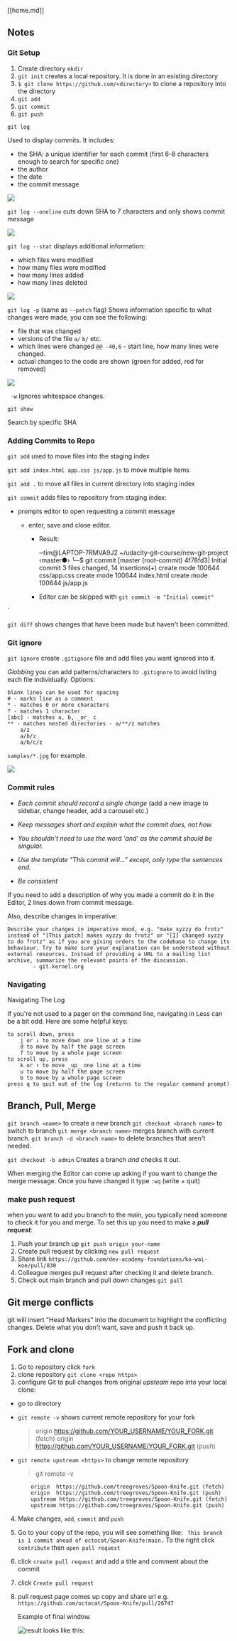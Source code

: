 [[home.md]]

## Notes

### Git Setup

1. Create directory `mkdir`
2. `git init` creates a local repository. It is done in an existing directory
3. `$ git clone https://github.com/<directory>` to clone a repository into the directory
4. `git add`
5. `git commit`
6. `git push`

`git log`

Used to display commits.
It includes:

- the SHA: a unique identifier for each commit (first 6-8 characters enough to search for specific one)
- the author
- the date
- the commit message

![](2022-04-12-10-12-54.png)

`git log --oneline`
cuts down SHA to 7 characters and only shows commit message

![](2022-04-12-10q-11-59.png)

`git log --stat`
displays additional information:

- which files were modified
- how many files were modified
- how many lines added
- how many lines deleted

![](2022-04-12-10-29-44.png)

`git log -p` (same as `--patch` flag)
Shows information specific to what changes were made, you can see the following:

- file that was changed
- versions of the file `a/` `b/` etc.
- which lines were changed `@@ -40,6` - start line, how many lines were changed.
- actual changes to the code are shown (green for added, red for removed)

![](2022-04-12-10-41-34.png)

` -w`
Ignores whitespace changes.

`git show`

Search by specific SHA

### Adding Commits to Repo

`git add`
used to move files into the staging index

`git add index.html app.css js/app.js` to move multiple items

`git add .` to move all files in current directory into staging index

`git commit` adds files to repository from staging index:

- prompts editor to open requesting a commit message

  - enter, save and close editor.

    - Result:

      ─tim@LAPTOP-7RMVA9J2 ~/udacity-git-course/new-git-project ‹master●›
      ╰─$ git commit
      [master (root-commit) 4f78fd3] Initial commit
      3 files changed, 14 insertions(+)
      create mode 100644 css/app.css
      create mode 100644 index.html
      create mode 100644 js/app.js

    - Editor can be skipped with `git commit -m "Initial commit"`

`

`git diff`
shows changes that have been made but haven't been committed.

### Git ignore

`git ignore`
create `.gitignore` file and add files you want ignored into it.

_Globbing_ you can add patterns/characters to `.gitignore` to avoid listing each file individually.
Options:

    blank lines can be used for spacing
    # - marks line as a comment
    * - matches 0 or more characters
    ? - matches 1 character
    [abc] - matches a, b, _or_ c
    ** - matches nested directories - a/**/z matches
        a/z
        a/b/z
        a/b/c/z

`samples/*.jpg` for example.

![](2022-04-12-14-12-37.png)

### Commit rules

- _Each commit should record a single change_ (add a new image to sidebar, change header, add a carousel etc.)

- _Keep messages short and explain what the commit does, not how._
- _You shouldn't need to use the word 'and' as the commit should be singular._
- _Use the template "This commit will..." except, only type the sentences end._
- _Be consistent_

If you need to add a description of why you made a commit do it in the Editor, 2 lines down from commit message.

Also, describe changes in imperative:

    Describe your changes in imperative mood, e.g. "make xyzzy do frotz" instead of "[This patch] makes xyzzy do frotz" or "[I] changed xyzzy to do frotz" as if you are giving orders to the codebase to change its behaviour. Try to make sure your explanation can be understood without external resources. Instead of providing a URL to a mailing list archive, summarize the relevant points of the discussion.
            - git.kernel.org

### Navigating

Navigating The Log

If you're not used to a pager on the command line, navigating in Less can be a bit odd. Here are some helpful keys:

    to scroll down, press
        j or ↓ to move down one line at a time
        d to move by half the page screen
        f to move by a whole page screen
    to scroll up, press
        k or ↑ to move _up_ one line at a time
        u to move by half the page screen
        b to move by a whole page screen
    press q to quit out of the log (returns to the regular command prompt)

## Branch, Pull, Merge

`git branch <name>` to create a new branch
`git checkout <branch name>` to switch to branch
`git merge <branch name>` merges branch with current branch.
`git branch -d <branch name>` to delete branches that aren't needed.

`git checkout -b admin` Creates a branch _and_ checks it out.

When merging the Editor can come up asking if you want to change the merge message. Once you have changed it type `:wq` (write + quit)

### make push request

when you want to add you branch to the main, you typically need someone to check it for you and merge. To set this up you need to make a **_pull request_**:

1. Push your branch up `git push origin your-name`
2. Create pull request by clicking `new pull request`
3. Share link `https://github.com/dev-academy-foundations/ko-wai-koe/pull/830`
4. Colleague merges pull request after checking it and delete branch.
5. Check out main branch and pull down changes `git pull`

## Git merge conflicts

git will insert "Head Markers" into the document to highlight the conflicting changes.
Delete what you don't want, save and push it back up.

## Fork and clone

1.  Go to repository click `fork`
2.  clone repository `git clone <repo https>`
3.  configure Git to pull changes from original _upsteam_ repo into your local clone:

- go to directory
- `git remote -v` shows current remote repository for your fork

  > origin https://github.com/YOUR_USERNAME/YOUR_FORK.git (fetch)
  > origin https://github.com/YOUR_USERNAME/YOUR_FORK.git (push)

- `git remote upstream <https>` to change remote repository

  > git remote -v

          origin  https://github.com/treegroves/Spoon-Knife.git (fetch)
          origin  https://github.com/treegroves/Spoon-Knife.git (push)
          upstream https://github.com/treegroves/Spoon-Knife.git (fetch)
          upstream https://github.com/treegroves/Spoon-Knife.git (push)

4. Make changes, `add`, `commit` and `push`
5. Go to your copy of the repo, you will see something like:
   ` This branch is 1 commit ahead of octocat/Spoon-Knife:main.`
   To the right click `contribute` then `open pull request`
6. click `create pull request` and add a title and comment about the commit
7. click `Create pull request`
8. pull request page comes up copy and share url e.g.
   `https://github.com/octocat/Spoon-Knife/pull/26747`

   Example of final window.

   ![ result looks like this:](2022-04-13-15-28-10.png)
